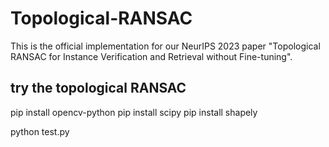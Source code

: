 # Topological-RANSAC
This is the official implementation for our NeurIPS 2023 paper "Topological RANSAC for Instance Verification and Retrieval without Fine-tuning". 

## try the topological RANSAC
pip install opencv-python
pip install scipy
pip install shapely

python test.py


